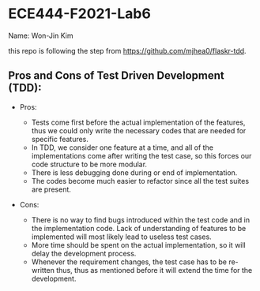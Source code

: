 # ECE444-F2021-Lab6

Name: Won-Jin Kim

this repo is following the step from https://github.com/mjhea0/flaskr-tdd.

## Pros and Cons of Test Driven Development (TDD):

* Pros:
  - Tests come first before the actual implementation of the features, thus we could only write the necessary codes that are needed for specific features.
  - In TDD, we consider one feature at a time, and all of the implementations come after writing the test case, so this forces our code structure to be more modular.
  - There is less debugging done during or end of implementation.
  - The codes become much easier to refactor since all the test suites are present.

* Cons:
  - There is no way to find bugs introduced within the test code and in the implementation code. Lack of understanding of features to be implemented will most likely lead to useless test cases.
  - More time should be spent on the actual implementation, so it will delay the development process.
  - Whenever the requirement changes, the test case has to be re-written thus, thus as mentioned before it will extend the time for the development.
